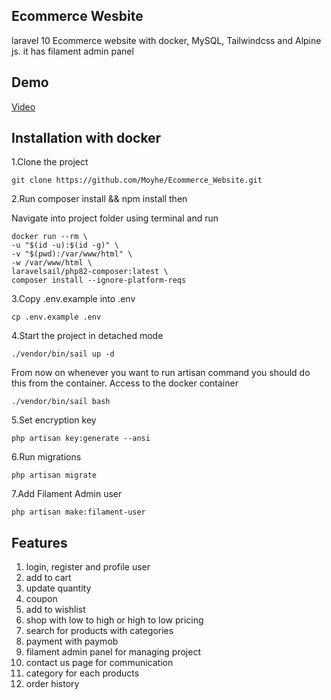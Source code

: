 ## Ecommerce Wesbite

laravel 10 Ecommerce website with docker, MySQL, Tailwindcss and Alpine js. it has filament admin panel

## Demo

[Video](https://drive.google.com/file/d/1Jw-uKhCj1I2frqObujA19twFGHSVkS8B/view?usp=sharing)

## Installation with docker

1.Clone the project

    git clone https://github.com/Moyhe/Ecommerce_Website.git

2.Run composer install && npm install then

Navigate into project folder using terminal and run

    docker run --rm \
    -u "$(id -u):$(id -g)" \
    -v "$(pwd):/var/www/html" \
    -w /var/www/html \
    laravelsail/php82-composer:latest \
    composer install --ignore-platform-reqs

3.Copy .env.example into .env

    cp .env.example .env

4.Start the project in detached mode

    ./vendor/bin/sail up -d

From now on whenever you want to run artisan command you should do this from the container.
Access to the docker container

    ./vendor/bin/sail bash

5.Set encryption key

    php artisan key:generate --ansi

6.Run migrations

    php artisan migrate

7.Add Filament Admin user

    php artisan make:filament-user

## Features

1. login, register and profile user
2. add to cart
3. update quantity
4. coupon
5. add to wishlist
6. shop with low to high or high to low pricing
7. search for products with categories
8. payment with paymob
9. filament admin panel for managing project
10. contact us page for communication
11. category for each products
12. order history
